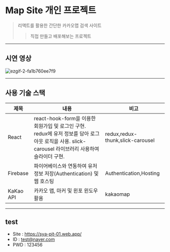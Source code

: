 # Map Site 개인 프로젝트
> 리액트를 활용한 간단한 카카오맵 검색 사이트
>> 직접 만들고 배포해보는 프로젝트

---

## 시연 영상


![ezgif-2-fa1b760ee7f9](https://user-images.githubusercontent.com/31100061/109775263-a3a43480-7c44-11eb-84df-b6c683f14f83.gif)



---

## 사용 기술 스택

|제목|내용|비고|
|------|---|---|
|React|react-hook-form을 이용한 회원가입 및 로그인 구현. redux에 유저 정보를 담아 로그아웃 로직을 사용. slick-carousel 라이브러리 사용하여 슬라이더 구현.|redux,redux-thunk,slick-carousel|
|Firebase|파이어베이스와 연동하여 유저 정보 저장(Authentication) 및 웹 호스팅 |Authentication,Hosting|
|KaKao API| 카카오 맵, 마커 및 윈포 윈도우 활용 | kakaomap |

---

## test
* Site : https://sya-pjt-01.web.app/
* ID : test@naver.com
* PWD : 123456




